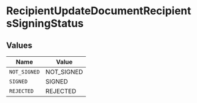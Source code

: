 # RecipientUpdateDocumentRecipientsSigningStatus


## Values

| Name         | Value        |
| ------------ | ------------ |
| `NOT_SIGNED` | NOT_SIGNED   |
| `SIGNED`     | SIGNED       |
| `REJECTED`   | REJECTED     |